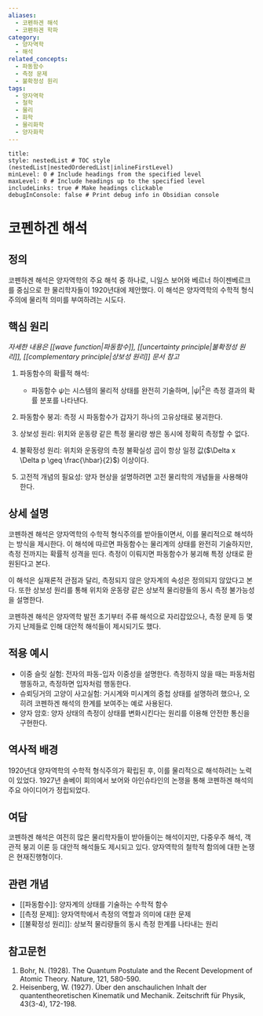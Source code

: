```yaml
---
aliases:
  - 코펜하겐 해석
  - 코펜하겐 학파
category:
  - 양자역학
  - 해석
related_concepts:
  - 파동함수
  - 측정 문제
  - 불확정성 원리
tags:
  - 양자역학
  - 철학
  - 물리
  - 화학
  - 물리화학
  - 양자화학
---
```


```table-of-contents
title: 
style: nestedList # TOC style (nestedList|nestedOrderedList|inlineFirstLevel)
minLevel: 0 # Include headings from the specified level
maxLevel: 0 # Include headings up to the specified level
includeLinks: true # Make headings clickable
debugInConsole: false # Print debug info in Obsidian console
```

# 코펜하겐 해석

## 정의
코펜하겐 해석은 양자역학의 주요 해석 중 하나로, 니일스 보어와 베르너 하이젠베르크를 중심으로 한 물리학자들이 1920년대에 제안했다. 이 해석은 양자역학의 수학적 형식주의에 물리적 의미를 부여하려는 시도다.

## 핵심 원리

*자세한 내용은 [[wave function|파동함수]], [[uncertainty principle|불확정성 원리]], [[complementary principle|상보성 원리]] 문서 참고*

1. 파동함수의 확률적 해석: 
	- 파동함수 $\psi$는 시스템의 물리적 상태를 완전히 기술하며, $|\psi|^2$은 측정 결과의 확률 분포를 나타낸다.

2. 파동함수 붕괴: 측정 시 파동함수가 갑자기 하나의 고유상태로 붕괴한다.

3. 상보성 원리: 위치와 운동량 같은 특정 물리량 쌍은 동시에 정확히 측정할 수 없다.

4. 불확정성 원리: 위치와 운동량의 측정 불확실성 곱이 항상 일정 값($\Delta x \Delta p \geq \frac{\hbar}{2}$) 이상이다.

5. 고전적 개념의 필요성: 양자 현상을 설명하려면 고전 물리학의 개념들을 사용해야 한다.

## 상세 설명

코펜하겐 해석은 양자역학의 수학적 형식주의를 받아들이면서, 이를 물리적으로 해석하는 방식을 제시한다. 이 해석에 따르면 파동함수는 물리계의 상태를 완전히 기술하지만, 측정 전까지는 확률적 성격을 띤다. 측정이 이뤄지면 파동함수가 붕괴해 특정 상태로 환원된다고 본다.

이 해석은 실재론적 관점과 달리, 측정되지 않은 양자계의 속성은 정의되지 않았다고 본다. 또한 상보성 원리를 통해 위치와 운동량 같은 상보적 물리량들의 동시 측정 불가능성을 설명한다.

코펜하겐 해석은 양자역학 발전 초기부터 주류 해석으로 자리잡았으나, 측정 문제 등 몇 가지 난제들로 인해 대안적 해석들이 제시되기도 했다.

## 적용 예시

- 이중 슬릿 실험: 전자의 파동-입자 이중성을 설명한다. 측정하지 않을 때는 파동처럼 행동하고, 측정하면 입자처럼 행동한다.
- 슈뢰딩거의 고양이 사고실험: 거시계와 미시계의 중첩 상태를 설명하려 했으나, 오히려 코펜하겐 해석의 한계를 보여주는 예로 사용된다.
- 양자 암호: 양자 상태의 측정이 상태를 변화시킨다는 원리를 이용해 안전한 통신을 구현한다.

## 역사적 배경

1920년대 양자역학의 수학적 형식주의가 확립된 후, 이를 물리적으로 해석하려는 노력이 있었다. 1927년 솔베이 회의에서 보어와 아인슈타인의 논쟁을 통해 코펜하겐 해석의 주요 아이디어가 정립되었다.

## 여담

코펜하겐 해석은 여전히 많은 물리학자들이 받아들이는 해석이지만, 다중우주 해석, 객관적 붕괴 이론 등 대안적 해석들도 제시되고 있다. 양자역학의 철학적 함의에 대한 논쟁은 현재진행형이다.

## 관련 개념
- [[파동함수]]: 양자계의 상태를 기술하는 수학적 함수
- [[측정 문제]]: 양자역학에서 측정의 역할과 의미에 대한 문제
- [[불확정성 원리]]: 상보적 물리량들의 동시 측정 한계를 나타내는 원리

## 참고문헌
1. Bohr, N. (1928). The Quantum Postulate and the Recent Development of Atomic Theory. Nature, 121, 580-590.
2. Heisenberg, W. (1927). Über den anschaulichen Inhalt der quantentheoretischen Kinematik und Mechanik. Zeitschrift für Physik, 43(3-4), 172-198.

